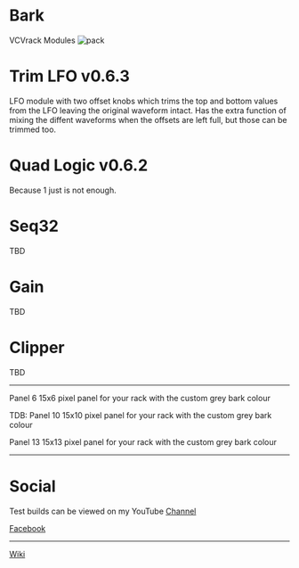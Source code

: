 # Bark
VCVrack Modules
![pack](image)

# Trim LFO v0.6.3
LFO module with two offset knobs which trims the top and bottom values from the LFO leaving the original waveform intact. Has the extra function of mixing the diffent waveforms when the offsets are left full, but those can be trimmed too. 

# Quad Logic v0.6.2
Because 1 just is not enough.

# Seq32
TBD

# Gain
TBD

# Clipper
TBD

---------
Panel 6
15x6 pixel panel for your rack with the custom grey bark colour

TDB:
Panel 10
15x10 pixel panel for your rack with the custom grey bark colour

Panel 13
15x13 pixel panel for your rack with the custom grey bark colour

---------
# Social
Test builds can be viewed on my YouTube [Channel](https://www.youtube.com/channel/UCgXuIsOMqlTLbuXRaUjBWuA/featured?view_as=subscriber)

[Facebook](https://www.facebook.com/phil.golden.5070)



--------
[Wiki](https://github.com/Coirt/Bark/wiki)
